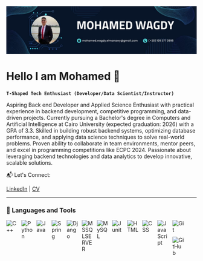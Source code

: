 <img src="image.png" alt="Banner" />

# Hello I am Mohamed 👋

**`T-Shaped Tech Enthusiast (Developer/Data Scientist/Instructor)`**

Aspiring Back end Developer and Applied Science Enthusiast with practical experience in backend development, competitive programming, and data-driven projects. Currently pursuing a Bachelor's degree in Computers and Artificial Intelligence at Cairo University (expected graduation: 2026) with a GPA of 3.3. Skilled in building robust backend systems, optimizing database performance, and applying data science techniques to solve real-world problems. Proven ability to collaborate in team environments, mentor peers, and excel in programming competitions like ECPC 2024. Passionate about leveraging backend technologies and data analytics to develop innovative, scalable solutions.

📬 Let's Connect:

[LinkedIn](linkedin.com/in/MohamedWagdyMW) | [CV](https://drive.google.com/file/d/1Nf-d2p3FI4GVenNvZRp9D_VpdHDEfBgm/view?usp=sharing)

---

### 🧰 Languages and Tools

<img align="left" alt="C++" width="30px" style="padding-right:10px; margin-bottom:10px;" src="https://cdn.jsdelivr.net/gh/devicons/devicon@latest/icons/cplusplus/cplusplus-original.svg" />
<img align="left" alt="Python" width="30px" style="padding-right:10px; margin-bottom:10px;" src="https://cdn.jsdelivr.net/gh/devicons/devicon/icons/python/python-plain.svg" />
<img align="left" alt="Java" width="30px" style="padding-right:10px; margin-bottom:10px;" src="https://cdn.jsdelivr.net/gh/devicons/devicon/icons/java/java-original.svg" />
<img align="left" alt="Spring" width="30px" style="padding-right:10px; margin-bottom:10px;" src="https://cdn.jsdelivr.net/gh/devicons/devicon/icons/spring/spring-original.svg" />
<img align="left" alt="Django" width="30px" style="padding-right:10px; margin-bottom:10px;" src="https://cdn.jsdelivr.net/gh/devicons/devicon@latest/icons/django/django-plain.svg" />
<img align="left" alt="MSSQLSERVER" width="30px" style="padding-right:10px; margin-bottom:10px;" src="https://cdn.jsdelivr.net/gh/devicons/devicon@latest/icons/microsoftsqlserver/microsoftsqlserver-original.svg" />
<img align="left" alt="MySQL" width="30px" style="padding-right:10px; margin-bottom:10px;" src="https://cdn.jsdelivr.net/gh/devicons/devicon@latest/icons/mysql/mysql-original-wordmark.svg" />
<img align="left" alt="Junit" width="30px" style="padding-right:10px; margin-bottom:10px;" src="https://cdn.jsdelivr.net/gh/devicons/devicon@latest/icons/junit/junit-original-wordmark.svg" />
<img align="left" alt="HTML" width="30px" style="padding-right:10px; margin-bottom:10px;" src="https://cdn.jsdelivr.net/gh/devicons/devicon/icons/html5/html5-plain.svg" />
<img align="left" alt="CSS" width="30px" style="padding-right:10px; margin-bottom:10px;" src="https://cdn.jsdelivr.net/gh/devicons/devicon/icons/css3/css3-plain.svg" />
<img align="left" alt="JavaScript" width="30px" style="padding-right:10px; margin-bottom:10px;" src="https://cdn.jsdelivr.net/gh/devicons/devicon/icons/javascript/javascript-plain.svg" />
<img align="left" alt="Git" width="30px" style="padding-right:10px; margin-bottom:10px;" src="https://cdn.jsdelivr.net/gh/devicons/devicon/icons/git/git-original.svg" />
<img align="left" alt="GitHub" width="30px" style="padding-right:10px; margin-bottom:10px;" src="https://cdn.jsdelivr.net/gh/devicons/devicon/icons/github/github-original.svg" />

<br />
<br />
